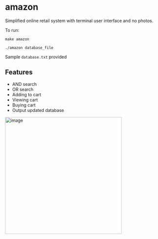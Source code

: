 # amazon

Simplified online retail system with terminal user interface and no photos.

To run:

`make amazon`

`./amazon database_file`

Sample `database.txt` provided

## Features

* AND search
* OR search
* Adding to cart
* Viewing cart
* Buying cart
* Output updated database

<img width="381" alt="image" src="https://github.com/user-attachments/assets/b9e549ef-9301-4fc2-a9d2-4feefd2ca875">
